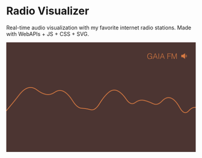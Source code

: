 # Radio Visualizer

Real-time audio visualization with my favorite internet radio stations. Made with WebAPIs + JS + CSS + SVG.

[![Radio Visualizer](https://raw.githubusercontent.com/iamjohnmills/radio/master/screenshot.png)](https://iamjohnmills.github.io/radio)
